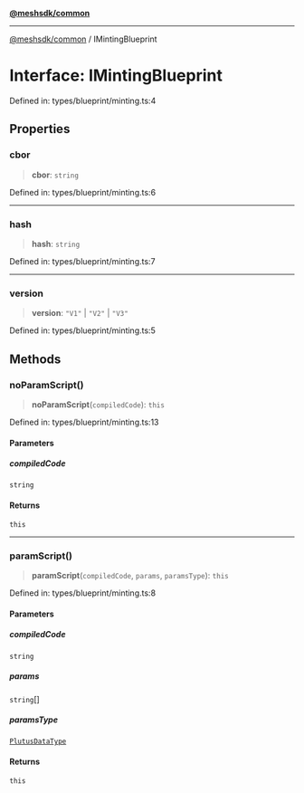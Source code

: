 [**@meshsdk/common**](../README.md)

***

[@meshsdk/common](../globals.md) / IMintingBlueprint

# Interface: IMintingBlueprint

Defined in: types/blueprint/minting.ts:4

## Properties

### cbor

> **cbor**: `string`

Defined in: types/blueprint/minting.ts:6

***

### hash

> **hash**: `string`

Defined in: types/blueprint/minting.ts:7

***

### version

> **version**: `"V1"` \| `"V2"` \| `"V3"`

Defined in: types/blueprint/minting.ts:5

## Methods

### noParamScript()

> **noParamScript**(`compiledCode`): `this`

Defined in: types/blueprint/minting.ts:13

#### Parameters

##### compiledCode

`string`

#### Returns

`this`

***

### paramScript()

> **paramScript**(`compiledCode`, `params`, `paramsType`): `this`

Defined in: types/blueprint/minting.ts:8

#### Parameters

##### compiledCode

`string`

##### params

`string`[]

##### paramsType

[`PlutusDataType`](../type-aliases/PlutusDataType.md)

#### Returns

`this`
